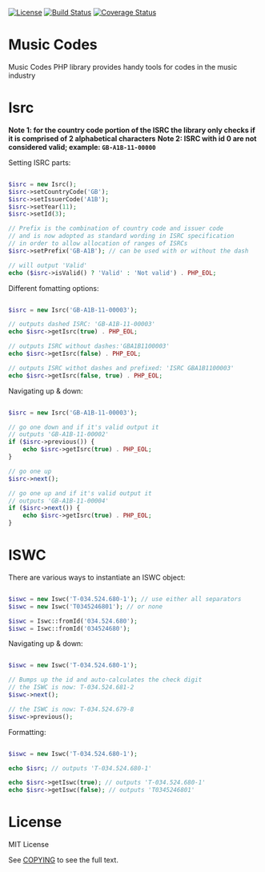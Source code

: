 [![License](https://img.shields.io/badge/license-MIT-brightgreen.svg)](https://github.com/daniel-zahariev/music-codes/blob/master/COPYING)
[![Build Status](https://travis-ci.org/daniel-zahariev/music-codes.svg?branch=master)](https://travis-ci.org/daniel-zahariev/music-codes)
[![Coverage Status](https://coveralls.io/repos/github/daniel-zahariev/music-codes/badge.svg?branch=master)](https://coveralls.io/github/daniel-zahariev/music-codes?branch=master)

# Music Codes


Music Codes PHP library provides handy tools for codes in the music industry

Isrc
====

**Note 1: for the country code portion of the ISRC the library only checks if it is comprised of 2 alphabetical characters** 
**Note 2: ISRC with id 0 are not considered valid; example: `GB-A1B-11-00000`** 

Setting ISRC parts:

```php

$isrc = new Isrc();
$isrc->setCountryCode('GB');
$isrc->setIssuerCode('A1B');
$isrc->setYear(11);
$isrc->setId(3);

// Prefix is the combination of country code and issuer code
// and is now adopted as standard wording in ISRC specification
// in order to allow allocation of ranges of ISRCs
$isrc->setPrefix('GB-A1B'); // can be used with or without the dash   

// will output 'Valid'
echo ($isrc->isValid() ? 'Valid' : 'Not valid') . PHP_EOL;

```

Different fomatting options:

```php

$isrc = new Isrc('GB-A1B-11-00003');

// outputs dashed ISRC: 'GB-A1B-11-00003'
echo $isrc->getIsrc(true) . PHP_EOL;

// outputs ISRC without dashes:'GBA1B1100003'
echo $isrc->getIsrc(false) . PHP_EOL;

// outputs ISRC withot dashes and prefixed: 'ISRC GBA1B1100003'
echo $isrc->getIsrc(false, true) . PHP_EOL;

```

Navigating up & down:

```php

$isrc = new Isrc('GB-A1B-11-00003');

// go one down and if it's valid output it
// outputs 'GB-A1B-11-00002'
if ($isrc->previous()) {
	echo $isrc->getIsrc(true) . PHP_EOL;
}

// go one up
$isrc->next();

// go one up and if it's valid output it
// outputs 'GB-A1B-11-00004'
if ($isrc->next()) {
	echo $isrc->getIsrc(true) . PHP_EOL;
}

```

ISWC
====

There are various ways to instantiate an ISWC object:

```php

$iswc = new Iswc('T-034.524.680-1'); // use either all separators
$iswc = new Iswc('T0345246801'); // or none

$iswc = Iswc::fromId('034.524.680');
$iswc = Iswc::fromId('034524680');

```

Navigating up & down:

```php

$iswc = new Iswc('T-034.524.680-1');

// Bumps up the id and auto-calculates the check digit
// the ISWC is now: T-034.524.681-2
$iswc->next();

// the ISWC is now: T-034.524.679-8
$iswc->previous();

```

Formatting:

```php

$iswc = new Iswc('T-034.524.680-1');

echo $isrc; // outputs 'T-034.524.680-1'

echo $isrc->getIswc(true); // outputs 'T-034.524.680-1'
echo $isrc->getIswc(false); // outputs 'T0345246801'

```



License
=======

MIT License

See [COPYING](COPYING) to see the full text.